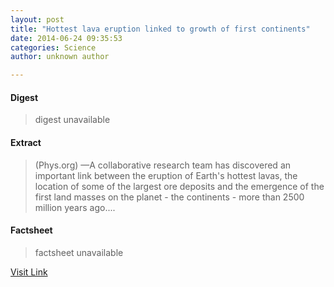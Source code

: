 ```yaml
---
layout: post
title: "Hottest lava eruption linked to growth of first continents"
date: 2014-06-24 09:35:53
categories: Science
author: unknown author

---
```



#### Digest
>digest unavailable

#### Extract
>(Phys.org) —A collaborative research team has discovered an important link between the eruption of Earth's hottest lavas, the location of some of the largest ore deposits and the emergence of the first land masses on the planet - the continents - more than 2500 million years ago....

#### Factsheet
>factsheet unavailable

[Visit Link](http://phys.org/news322806930.html)


